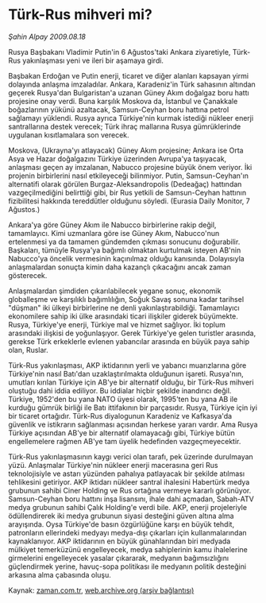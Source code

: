 # Türk-Rus mihveri mi?

*Şahin Alpay 2009.08.18*

<tr><td class="metin" colspan="2" style="padding-top: 20px; padding-left: 5px; padding-right: 10px;">Rusya Başbakanı Vladimir Putin'in 6 Ağustos'taki Ankara ziyaretiyle, Türk-Rus yakınlaşması yeni ve ileri bir aşamaya girdi.</td></tr><tr><td class="metin" colspan="2" style="padding-top: 20px; padding-left: 5px; padding-right: 10px;"><p>Başbakan Erdoğan ve Putin enerji, ticaret ve diğer alanları kapsayan yirmi dolayında anlaşma imzaladılar. Ankara, Karadeniz'in Türk sahasının altından geçerek Rusya'dan Bulgaristan'a uzanan Güney Akım doğalgaz boru hattı projesine onay verdi. Buna karşılık Moskova da, İstanbul ve Çanakkale boğazlarının yükünü azaltacak, Samsun-Ceyhan boru hattına petrol sağlamayı yüklendi. Rusya ayrıca Türkiye'nin kurmak istediği nükleer enerji santrallarına destek verecek; Türk ihraç mallarına Rusya gümrüklerinde uygulanan kısıtlamalara son verecek.
<p>Moskova, (Ukrayna'yı atlayacak) Güney Akım projesine; Ankara ise Orta Asya ve Hazar doğalgazını Türkiye üzerinden Avrupa'ya taşıyacak, anlaşması geçen ay imzalanan, Nabucco projesine büyük önem veriyor. İki projenin birbirlerini nasıl etkileyeceği bilinmiyor. Putin, Samsun-Ceyhan'ın alternatifi olarak görülen Burgaz-Aleksandropolis (Dedeağaç) hattından vazgeçilmediğini belirttiği gibi, bir Rus yetkili de Samsun-Ceyhan hattının fizibilitesi hakkında tereddütler olduğunu söyledi. (Eurasia Daily Monitor, 7 Ağustos.)
<p>Ankara'ya göre Güney Akım ile Nabucco birbirlerine rakip değil, tamamlayıcı. Kimi uzmanlara göre ise Güney Akım, Nabucco'nun ertelenmesi ya da tamamen gündemden çıkması sonucunu doğurabilir. Başkaları, tümüyle Rusya'ya bağımlı olmaktan kurtulmak isteyen AB'nin Nabucco'ya öncelik vermesinin kaçınılmaz olduğu kanısında. Dolayısıyla anlaşmalardan sonuçta kimin daha kazançlı çıkacağını ancak zaman gösterecek.
<p>Anlaşmalardan şimdiden çıkarılabilecek yegane sonuç, ekonomik globalleşme ve karşılıklı bağımlılığın, Soğuk Savaş sonuna kadar tarihsel "düşman" iki ülkeyi birbirlerine ne denli yakınlaştırabildiği. Tamamlayıcı ekonomilere sahip iki ülke arasındaki ticari ilişkiler giderek büyümekte. Rusya, Türkiye'ye enerji, Türkiye mal ve hizmet sağlıyor. İki toplum arasındaki ilişkisi de yoğunlaşıyor. Gerek Türkiye'ye gelen turistler arasında, gerekse Türk erkeklerle evlenen yabancılar arasında en büyük paya sahip olan, Ruslar.
<p>Türk-Rus yakınlaşması, AKP iktidarının yerli ve yabancı muarızlarına göre Türkiye'nin nasıl Batı'dan uzaklaştırılmakta olduğunun işareti. Rusya'nın, umutları kırılan Türkiye için AB'ye bir alternatif olduğu, bir Türk-Rus mihveri oluştuğu dahi iddia ediliyor. Bu iddialar hiçbir şekilde inandırıcı değil. Türkiye, 1952'den bu yana NATO üyesi olarak, 1995'ten bu yana AB ile kurduğu gümrük birliği ile Batı ittifakının bir parçasıdır. Rusya, Türkiye için iyi bir ticaret ortağıdır. Türk-Rus diyalogunun Karadeniz ve Kafkasya'da güvenlik ve istikrarın sağlanması açısından herkese yararı vardır. Ama Rusya Türkiye açısından AB'ye bir alternatif olamayacağı gibi, Türkiye bütün engellemelere rağmen AB'ye tam üyelik hedefinden vazgeçmeyecektir.
<p>Türk-Rus yakınlaşmasının kaygı verici olan tarafı, pek üzerinde durulmayan yüzü. Anlaşmalar Türkiye'nin nükleer enerji macerasına geri Rus teknolojisiyle ve astarı yüzünden pahalıya patlayacak bir şekilde atılması tehlikesini getiriyor. AKP iktidarı nükleer santral ihalesini Habertürk medya grubunun sahibi Ciner Holding ve Rus ortağına vermeye kararlı görünüyor. Samsun-Ceyhan boru hattını inşa lisansını, ihale dahi açmadan, Sabah-ATV medya grubunun sahibi Çalık Holding'e verdi bile. AKP, enerji projeleriyle ödüllendirerek iki medya grubunun siyasi desteğini güven altına alma arayışında. Oysa Türkiye'de basın özgürlüğüne karşı en büyük tehdit, patronların ellerindeki medyayı medya-dışı çıkarları için kullanmalarından kaynaklanıyor. AKP iktidarının en büyük günahlarından biri medyada mülkiyet temerküzünü engelleyecek, medya sahiplerinin kamu ihalelerine girmelerini engelleyecek yasalar çıkararak, medyanın bağımsızlığını güçlendirmek yerine, havuç-sopa politikası ile medyanın politik desteğini arkasına alma çabasında oluşu.<br/></p></p></p></p></p></p></td></tr>

Kaynak: [zaman.com.tr](http://zaman.com.tr/yazar.do?yazino=881656), [web.archive.org (arşiv bağlantısı)](http://web.archive.org/web/20090829112602/http://www.zaman.com.tr:80/yazar.do?yazino=881656)
